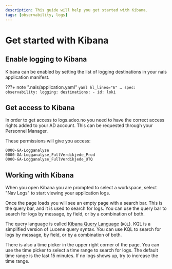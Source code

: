 ```yaml
---
description: This guide will help you get started with Kibana.
tags: [observability, logs]
---
```

# Get started with Kibana

## Enable logging to Kibana

Kibana can be enabled by setting the list of logging destinations in your nais application manifest.

???+ note ".nais/application.yaml"
    ```yaml hl_lines="6"
    …
    spec:
      observability:
        logging:
          destinations:
            - id: loki
    ```

## Get access to Kibana

In order to get access to logs.adeo.no you need to have the correct access rights added to your AD account. This can be requested through your Personnel Manager.

These permissions will give you access:

```text
0000-GA-Logganalyse
0000-GA-Logganalyse_FullVerdikjede_Prod
0000-GA-Logganalyse_FullVerdikjede_UTQ
```

## Working with Kibana

When you open Kibana you are prompted to select a workspace, select "Nav Logs" to start viewing your application logs.

Once the page loads you will see an empty page with a search bar. This is the query bar, and it is used to search for logs. You can use the query bar to search for logs by message, by field, or by a combination of both.

The query language is called [Kibana Query Language](../../../reference/observability/logs/kql.md) (`KQL`). KQL is a simplified version of Lucene query syntax. You can use KQL to search for logs by message, by field, or by a combination of both.

There is also a time picker in the upper right corner of the page. You can use the time picker to select a time range to search for logs. The default time range is the last 15 minutes. If no logs shows up, try to increase the time range.
